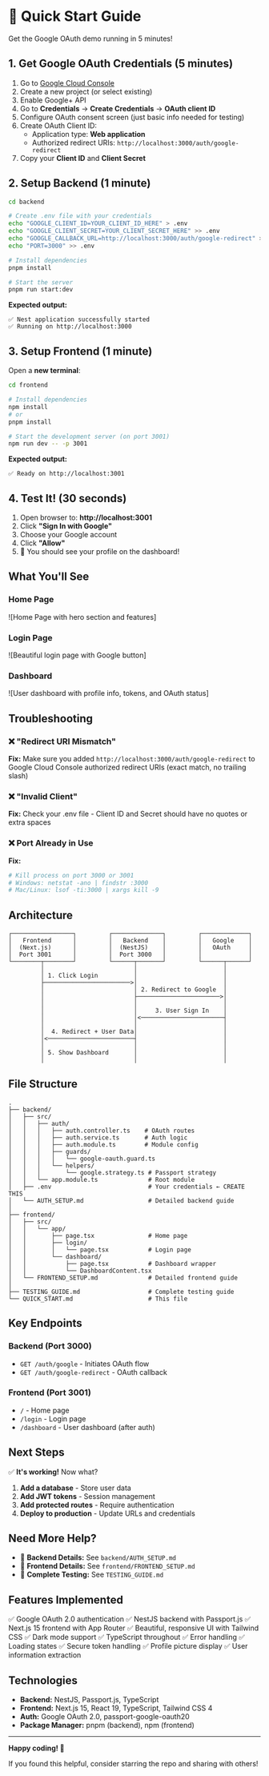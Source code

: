 # 🚀 Quick Start Guide

Get the Google OAuth demo running in 5 minutes!

## 1. Get Google OAuth Credentials (5 minutes)

1. Go to [Google Cloud Console](https://console.cloud.google.com/)
2. Create a new project (or select existing)
3. Enable Google+ API
4. Go to **Credentials** → **Create Credentials** → **OAuth client ID**
5. Configure OAuth consent screen (just basic info needed for testing)
6. Create OAuth Client ID:
   - Application type: **Web application**
   - Authorized redirect URIs: `http://localhost:3000/auth/google-redirect`
7. Copy your **Client ID** and **Client Secret**

## 2. Setup Backend (1 minute)

```bash
cd backend

# Create .env file with your credentials
echo "GOOGLE_CLIENT_ID=YOUR_CLIENT_ID_HERE" > .env
echo "GOOGLE_CLIENT_SECRET=YOUR_CLIENT_SECRET_HERE" >> .env
echo "GOOGLE_CALLBACK_URL=http://localhost:3000/auth/google-redirect" >> .env
echo "PORT=3000" >> .env

# Install dependencies
pnpm install

# Start the server
pnpm run start:dev
```

**Expected output:**
```
✅ Nest application successfully started
✅ Running on http://localhost:3000
```

## 3. Setup Frontend (1 minute)

Open a **new terminal**:

```bash
cd frontend

# Install dependencies
npm install
# or
pnpm install

# Start the development server (on port 3001)
npm run dev -- -p 3001
```

**Expected output:**
```
✅ Ready on http://localhost:3001
```

## 4. Test It! (30 seconds)

1. Open browser to: **http://localhost:3001**
2. Click **"Sign In with Google"**
3. Choose your Google account
4. Click **"Allow"**
5. 🎉 You should see your profile on the dashboard!

## What You'll See

### Home Page
![Home Page with hero section and features]

### Login Page
![Beautiful login page with Google button]

### Dashboard
![User dashboard with profile info, tokens, and OAuth status]

## Troubleshooting

### ❌ "Redirect URI Mismatch"
**Fix:** Make sure you added `http://localhost:3000/auth/google-redirect` to Google Cloud Console authorized redirect URIs (exact match, no trailing slash)

### ❌ "Invalid Client"
**Fix:** Check your .env file - Client ID and Secret should have no quotes or extra spaces

### ❌ Port Already in Use
**Fix:** 
```bash
# Kill process on port 3000 or 3001
# Windows: netstat -ano | findstr :3000
# Mac/Linux: lsof -ti:3000 | xargs kill -9
```

## Architecture

```
┌─────────────────┐         ┌──────────────┐         ┌─────────────┐
│   Frontend      │         │   Backend    │         │   Google    │
│  (Next.js)      │         │  (NestJS)    │         │   OAuth     │
│  Port 3001      │         │  Port 3000   │         │             │
└────────┬────────┘         └──────┬───────┘         └──────┬──────┘
         │                         │                        │
         │ 1. Click Login          │                        │
         ├────────────────────────>│                        │
         │                         │ 2. Redirect to Google  │
         │                         ├───────────────────────>│
         │                         │                        │
         │                         │     3. User Sign In    │
         │                         │<───────────────────────┤
         │                         │                        │
         │  4. Redirect + User Data│                        │
         │<────────────────────────┤                        │
         │                         │                        │
         │ 5. Show Dashboard       │                        │
         │                         │                        │
```

## File Structure

```
.
├── backend/
│   ├── src/
│   │   ├── auth/
│   │   │   ├── auth.controller.ts    # OAuth routes
│   │   │   ├── auth.service.ts       # Auth logic
│   │   │   ├── auth.module.ts        # Module config
│   │   │   ├── guards/
│   │   │   │   └── google-oauth.guard.ts
│   │   │   └── helpers/
│   │   │       └── google.strategy.ts # Passport strategy
│   │   └── app.module.ts              # Root module
│   ├── .env                           # Your credentials ← CREATE THIS
│   └── AUTH_SETUP.md                  # Detailed backend guide
│
├── frontend/
│   ├── src/
│   │   └── app/
│   │       ├── page.tsx               # Home page
│   │       ├── login/
│   │       │   └── page.tsx           # Login page
│   │       └── dashboard/
│   │           ├── page.tsx           # Dashboard wrapper
│   │           └── DashboardContent.tsx
│   └── FRONTEND_SETUP.md              # Detailed frontend guide
│
├── TESTING_GUIDE.md                   # Complete testing guide
└── QUICK_START.md                     # This file
```

## Key Endpoints

### Backend (Port 3000)
- `GET /auth/google` - Initiates OAuth flow
- `GET /auth/google-redirect` - OAuth callback

### Frontend (Port 3001)
- `/` - Home page
- `/login` - Login page
- `/dashboard` - User dashboard (after auth)

## Next Steps

✅ **It's working!** Now what?

1. **Add a database** - Store user data
2. **Add JWT tokens** - Session management
3. **Add protected routes** - Require authentication
4. **Deploy to production** - Update URLs and credentials

## Need More Help?

- 📖 **Backend Details:** See `backend/AUTH_SETUP.md`
- 📖 **Frontend Details:** See `frontend/FRONTEND_SETUP.md`
- 📖 **Complete Testing:** See `TESTING_GUIDE.md`

## Features Implemented

✅ Google OAuth 2.0 authentication
✅ NestJS backend with Passport.js
✅ Next.js 15 frontend with App Router
✅ Beautiful, responsive UI with Tailwind CSS
✅ Dark mode support
✅ TypeScript throughout
✅ Error handling
✅ Loading states
✅ Secure token handling
✅ Profile picture display
✅ User information extraction

## Technologies

- **Backend:** NestJS, Passport.js, TypeScript
- **Frontend:** Next.js 15, React 19, TypeScript, Tailwind CSS 4
- **Auth:** Google OAuth 2.0, passport-google-oauth20
- **Package Manager:** pnpm (backend), npm (frontend)

---

**Happy coding! 🎉**

If you found this helpful, consider starring the repo and sharing with others!

